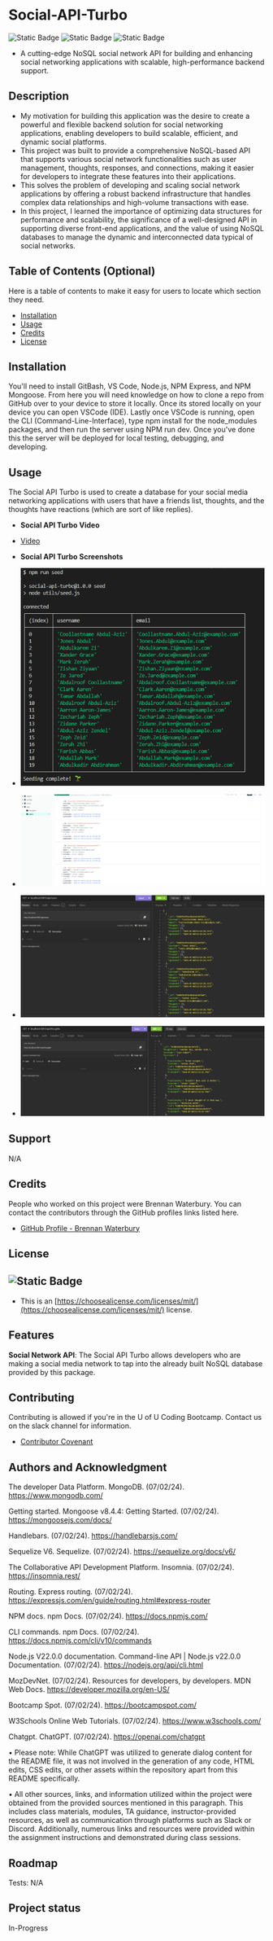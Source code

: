 # Social-API-Turbo
![Static Badge](https://img.shields.io/badge/JavaScript-(50%25)-yellow)
![Static Badge](https://img.shields.io/badge/NoSQL-(40%25)-lightyellow)
![Static Badge](https://img.shields.io/badge/JSON-(10%25)-purple)

- A cutting-edge NoSQL social network API for building and enhancing social networking applications with scalable, high-performance backend support.

## Description

- My motivation for building this application was the desire to create a powerful and flexible backend solution for social networking applications, enabling developers to build scalable, efficient, and dynamic social platforms.
- This project was built to provide a comprehensive NoSQL-based API that supports various social network functionalities such as user management, thoughts, responses, and connections, making it easier for developers to integrate these features into their applications.
- This solves the problem of developing and scaling social network applications by offering a robust backend infrastructure that handles complex data relationships and high-volume transactions with ease.
- In this project, I learned the importance of optimizing data structures for performance and scalability, the significance of a well-designed API in supporting diverse front-end applications, and the value of using NoSQL databases to manage the dynamic and interconnected data typical of social networks.

## Table of Contents (Optional)

Here is a table of contents to make it easy for users to locate which section they need.

- [Installation](#installation)
- [Usage](#usage)
- [Credits](#credits)
- [License](#license)

## Installation

You'll need to install GitBash, VS Code, Node.js, NPM Express, and NPM Mongoose. From here you will need knowledge on how to clone a repo from GitHub over to your device to store it locally. Once its stored locally on your device you can open VSCode (IDE). Lastly once VSCode is running, open the CLI (Command-Line-Interface), type npm install for the node_modules packages, and then run the server using NPM run dev. Once you've done this the server will be deployed for local testing, debugging, and developing.

## Usage

The Social API Turbo is used to create a database for your social media networking applications with users that have a friends list, thoughts, and the thoughts have reactions (which are sort of like replies).

- <strong>Social API Turbo Video</strong>

- [Video](https://drive.google.com/file/d/1rr44sNe4TknXo9sABqTTDos9rQmesAB0/view?usp=drive_link)

- <strong>Social API Turbo Screenshots</strong>

- ![Screenshot](/images/SeedLog.png)
- ![Screenshot](/images/MongoDB.png)
- ![Screenshot](/images/InsomniaAllUsers.png)
- ![Screenshot](/images/InsomniaAllThoughts.png)


## Support

N/A

## Credits

People who worked on this project were Brennan Waterbury. You can contact the contributors through the GitHub profiles links listed here.
- <a href="https://github.com/bwater47" alt="GitHub Link">GitHub Profile - Brennan Waterbury</a>

## License
![Static Badge](https://img.shields.io/badge/MIT-License-Blue)
- 
- This is an [https://choosealicense.com/licenses/mit/](https://choosealicense.com/licenses/mit/) license.

## Features

<strong>Social Network API</strong>: The Social API Turbo allows developers who are making a social media network to tap into the already built NoSQL database provided by this package.

## Contributing

Contributing is allowed if you're in the U of U Coding Bootcamp. Contact us on the slack channel for information. 
- [Contributor Covenant](https://www.contributor-covenant.org/)

## Authors and Acknowledgment

The developer Data Platform. MongoDB. (07/02/24). https://www.mongodb.com/ 

Getting started. Mongoose v8.4.4: Getting Started. (07/02/24). https://mongoosejs.com/docs/ 

Handlebars. (07/02/24). https://handlebarsjs.com/ 

Sequelize V6. Sequelize. (07/02/24). https://sequelize.org/docs/v6/ 

The Collaborative API Development Platform. Insomnia. (07/02/24). https://insomnia.rest/ 

Routing. Express routing. (07/02/24). https://expressjs.com/en/guide/routing.html#express-router 

NPM docs. npm Docs. (07/02/24). https://docs.npmjs.com/ 

CLI commands. npm Docs. (07/02/24). https://docs.npmjs.com/cli/v10/commands

Node.js V22.0.0 documentation. Command-line API | Node.js v22.0.0 Documentation. (07/02/24). https://nodejs.org/api/cli.html

MozDevNet. (07/02/24). Resources for developers, by developers. MDN Web Docs. https://developer.mozilla.org/en-US/ 

Bootcamp Spot. (07/02/24). https://bootcampspot.com/

W3Schools Online Web Tutorials. (07/02/24). https://www.w3schools.com/

Chatgpt. ChatGPT. (07/02/24). https://openai.com/chatgpt

• Please note: While ChatGPT was utilized to generate dialog content for the README file, it was not involved in the generation of any code, HTML edits, CSS edits, or other assets within the repository apart from this README specifically.

• All other sources, links, and information utilized within the project were obtained from the provided sources mentioned in this paragraph. This includes class materials, modules, TA guidance, instructor-provided resources, as well as communication through platforms such as Slack or Discord. Additionally, numerous links and resources were provided within the assignment instructions and demonstrated during class sessions.

## Roadmap

Tests: N/A

## Project status

In-Progress
